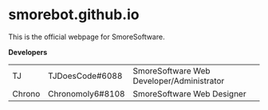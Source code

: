 <html>
<h1>smorebot.github.io</h1>

This is the official webpage for SmoreSoftware.

<b>Developers</b>
<table align="center" style="width:100%">
<tr>
<td>TJ</td>
<td>TJDoesCode#6088</td>
<td>SmoreSoftware Web Developer/Administrator</td>
</tr>
<tr>
<td>Chrono</td>
<td>Chronomoly6#8108</td>
<td>SmoreSoftware Web Designer</td>
</tr>
</table><br><br>
</html>
